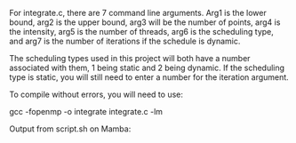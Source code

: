 For integrate.c, there are 7 command line arguments. Arg1 is the lower bound, arg2 is the upper bound, arg3 will be the number of points, arg4 is the
intensity, arg5 is the number of threads, arg6 is the scheduling type, and arg7 is the number of iterations if the schedule is dynamic.

The scheduling types used in this project will both have a number associated with them, 1 being static and 2 being dynamic. If the scheduling type is static,
you will still need to enter a number for the iteration argument.

To compile without errors, you will need to use:

gcc -fopenmp -o integrate integrate.c -lm

Output from script.sh on Mamba: